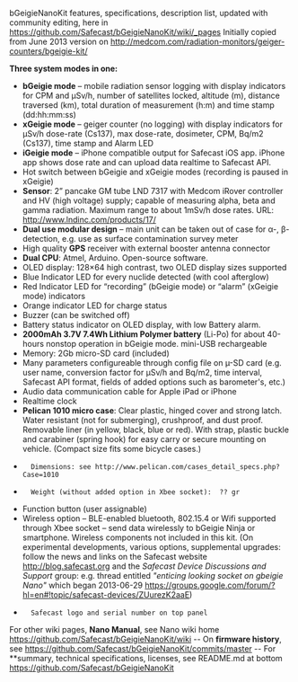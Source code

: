 bGeigieNanoKit features, specifications, description list, updated with community editing, here in https://github.com/Safecast/bGeigieNanoKit/wiki/_pages
Initially copied from June 2013 version on http://medcom.com/radiation-monitors/geiger-counters/bgeigie-kit/ 

**Three system modes in one:**
*	**bGeigie mode** – mobile radiation sensor logging with display indicators for CPM and µSv/h, number of satellites locked, altitude (m), distance traversed (km), total duration of measurement (h:m) and time stamp (dd:hh:mm:ss)
*	**xGeigie mode** – geiger counter (no logging) with display indicators for µSv/h dose-rate (Cs137), max dose-rate, dosimeter, CPM, Bq/m2 (Cs137), time stamp and Alarm LED
*	**iGeigie mode** – iPhone compatible output for Safecast iOS app. iPhone app shows dose rate and can upload data realtime to Safecast API.
*	Hot switch between bGeigie and xGeigie modes (recording is paused in xGeigie)
*	**Sensor**: 2” pancake GM tube LND 7317 with Medcom iRover controller and HV (high voltage) supply; capable of measuring alpha, beta and gamma radiation. Maximum range to about 1mSv/h dose rates. URL: http://www.lndinc.com/products/17/
*	**Dual use modular design** – main unit can be taken out of case for α-, β-detection, e.g. use as surface contamination survey meter
*	High quality **GPS** receiver with external booster antenna connector
*	**Dual CPU**: Atmel, Arduino. Open-source software.
*	OLED display: 128×64 high contrast, two OLED display sizes supported
*	Blue Indicator LED for every nuclide detected (with cool afterglow)
*	Red Indicator LED for “recording” (bGeigie mode) or “alarm” (xGeigie mode) indicators
*	Orange indicator LED for charge status
*	Buzzer (can be switched off)
*	Battery status indicator on OLED display, with low Battery alarm.
*	**2000mAh 3.7V 7.4Wh Lithium Polymer battery** (Li-Po) for about 40-hours nonstop operation in bGeigie mode. mini-USB rechargeable
*	Memory: 2Gb micro-SD card  (included)
*	Many parameters configureable through config file on µ-SD card (e.g. user name, conversion factor for µSv/h and Bq/m2, time interval, Safecast API format, fields of added options such as barometer's, etc.)
*	Audio data communication cable for Apple iPad or iPhone
*	Realtime clock
*	**Pelican 1010 micro case**:  Clear plastic, hinged cover and strong latch. Water resistant (not for submerging), crushproof, and dust proof. Removable liner (in yellow, black, blue or red). With strap, plastic buckle and carabiner (spring hook) for easy carry or secure mounting on vehicle. (Compact size fits some bicycle cases.) 
*       Dimensions: see http://www.pelican.com/cases_detail_specs.php?Case=1010 
*       Weight (without added option in Xbee socket):  ?? gr
*	Function button (user assignable)
*	Wireless option – BLE-enabled bluetooth, 802.15.4 or Wifi supported through Xbee socket – send data wirelessly to bGeigie Ninja or smartphone. Wireless components not included in this kit. (On experimental developments, various options, supplemental upgrades: follow the news and links on the Safecast website http://blog.safecast.org and the *Safecast Device Discussions and Support* group:  e.g. thread entitled *"enticing looking socket on gbeigie Nano"* which began 2013-06-29  https://groups.google.com/forum/?hl=en#!topic/safecast-devices/ZUurezK2aaE)
*       Safecast logo and serial number on top panel

For other wiki pages, **Nano Manual**, see Nano wiki home https://github.com/Safecast/bGeigieNanoKit/wiki -- On **firmware history**, see https://github.com/Safecast/bGeigieNanoKit/commits/master -- For **summary, technical specifications, licenses, see README.md at bottom https://github.com/Safecast/bGeigieNanoKit 